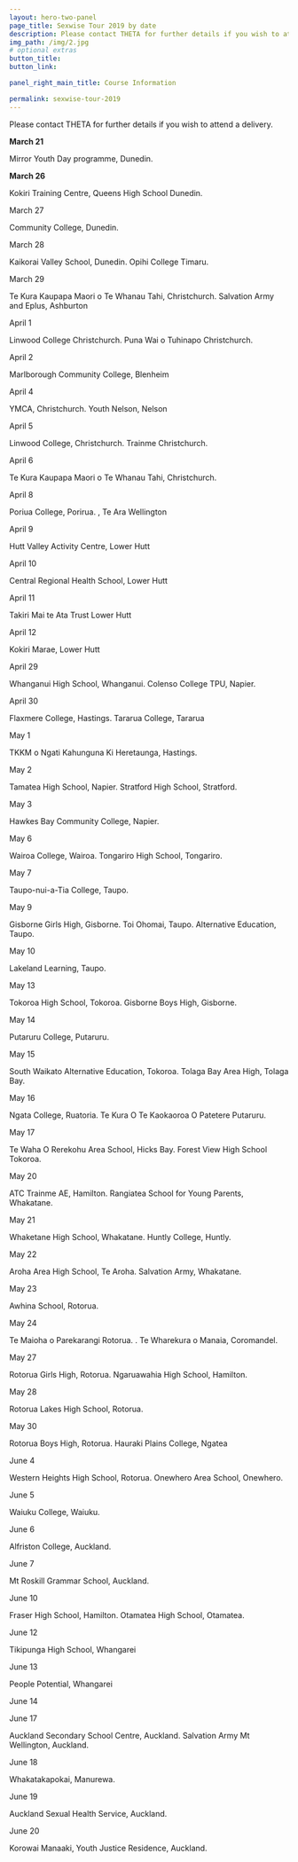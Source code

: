 ```yaml
---
layout: hero-two-panel
page_title: Sexwise Tour 2019 by date
description: Please contact THETA for further details if you wish to attend a delivery.
img_path: /img/2.jpg
# optional extras
button_title:
button_link:

panel_right_main_title: Course Information

permalink: sexwise-tour-2019
---
```


Please contact THETA for further details if you wish to attend a delivery.

**March 21**

Mirror Youth Day programme, Dunedin.

**March 26**

Kokiri Training Centre, Queens High School Dunedin.

March 27

Community College, Dunedin.

March 28

Kaikorai Valley School, Dunedin. Opihi College Timaru.

March 29

Te Kura Kaupapa Maori o Te Whanau Tahi, Christchurch. Salvation Army and Eplus, Ashburton

April 1

Linwood College Christchurch. Puna Wai o Tuhinapo Christchurch.

April 2

Marlborough Community College, Blenheim

April 4

YMCA, Christchurch. Youth Nelson, Nelson

April 5

Linwood College, Christchurch. Trainme Christchurch.

April 6

Te Kura Kaupapa Maori o Te Whanau Tahi, Christchurch.

April 8

Poriua College, Porirua. , Te Ara Wellington



April 9

Hutt Valley Activity Centre, Lower Hutt

April 10

Central Regional Health School, Lower Hutt

April 11

Takiri Mai te Ata Trust Lower Hutt

April 12

Kokiri Marae, Lower Hutt

April 29

Whanganui High School, Whanganui. Colenso College TPU, Napier.

April 30

Flaxmere College, Hastings. Tararua College, Tararua

May 1

TKKM o Ngati Kahunguna Ki Heretaunga, Hastings.

May 2

 Tamatea High School, Napier. Stratford High School, Stratford.

May 3

Hawkes Bay Community College, Napier.

May 6

Wairoa College, Wairoa. Tongariro High School, Tongariro.

May 7

Taupo-nui-a-Tia College, Taupo.

May 9

Gisborne Girls High, Gisborne.  Toi Ohomai, Taupo. Alternative Education, Taupo.

May 10

 Lakeland Learning, Taupo.

May 13

Tokoroa High School, Tokoroa. Gisborne Boys High, Gisborne.

May 14

Putaruru College, Putaruru.

May 15

South Waikato Alternative Education, Tokoroa.  Tolaga Bay Area High, Tolaga Bay.

May 16

Ngata College, Ruatoria. Te Kura O Te Kaokaoroa O Patetere Putaruru.

May 17

Te Waha O Rerekohu Area School, Hicks Bay. Forest View High School Tokoroa.

May 20

ATC Trainme AE, Hamilton. Rangiatea School for Young Parents, Whakatane.

May 21

Whaketane High School, Whakatane. Huntly College, Huntly.

May 22

Aroha Area High School, Te Aroha. Salvation Army, Whakatane.

May 23

 Awhina School, Rotorua.

May 24

 Te Maioha o Parekarangi Rotorua. . Te Wharekura o Manaia, Coromandel.

May 27

Rotorua Girls High, Rotorua. Ngaruawahia High School, Hamilton.   

May 28

Rotorua Lakes High School, Rotorua.

May 30

Rotorua Boys High, Rotorua. Hauraki Plains College, Ngatea

June 4

Western Heights High School, Rotorua. Onewhero Area School, Onewhero.

June 5

Waiuku College, Waiuku.



June 6

 Alfriston College, Auckland.

June 7

Mt Roskill Grammar School, Auckland.

June 10

Fraser High School, Hamilton. Otamatea High School, Otamatea.

June 12

Tikipunga High School, Whangarei

June 13

People Potential, Whangarei

June 14

June 17

Auckland Secondary School Centre, Auckland. Salvation Army Mt Wellington, Auckland.

June 18

Whakatakapokai, Manurewa.

June 19

Auckland Sexual Health Service, Auckland.

June 20

Korowai Manaaki, Youth Justice Residence, Auckland.

